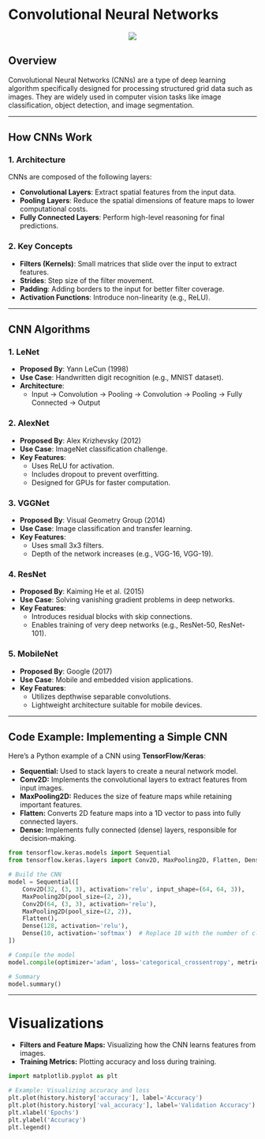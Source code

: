 # Convolutional Neural Networks

<div align="center">
  <img src="https://t3.ftcdn.net/jpg/02/61/57/66/360_F_261576629_qbzv83cBaYxMjBCTtY85cHyTK2GFRvk7.jpg" />
</div>

## Overview

Convolutional Neural Networks (CNNs) are a type of deep learning algorithm specifically designed for processing structured grid data such as images. They are widely used in computer vision tasks like image classification, object detection, and image segmentation.

---

## How CNNs Work

### 1. **Architecture**

CNNs are composed of the following layers:

- **Convolutional Layers**: Extract spatial features from the input data.
- **Pooling Layers**: Reduce the spatial dimensions of feature maps to lower computational costs.
- **Fully Connected Layers**: Perform high-level reasoning for final predictions.

### 2. **Key Concepts**

- **Filters (Kernels)**: Small matrices that slide over the input to extract features.
- **Strides**: Step size of the filter movement.
- **Padding**: Adding borders to the input for better filter coverage.
- **Activation Functions**: Introduce non-linearity (e.g., ReLU).

---

## CNN Algorithms

### 1. **LeNet**

- **Proposed By**: Yann LeCun (1998)
- **Use Case**: Handwritten digit recognition (e.g., MNIST dataset).
- **Architecture**:
  - Input → Convolution → Pooling → Convolution → Pooling → Fully Connected → Output

### 2. **AlexNet**

- **Proposed By**: Alex Krizhevsky (2012)
- **Use Case**: ImageNet classification challenge.
- **Key Features**:
  - Uses ReLU for activation.
  - Includes dropout to prevent overfitting.
  - Designed for GPUs for faster computation.

### 3. **VGGNet**

- **Proposed By**: Visual Geometry Group (2014)
- **Use Case**: Image classification and transfer learning.
- **Key Features**:
  - Uses small 3x3 filters.
  - Depth of the network increases (e.g., VGG-16, VGG-19).

### 4. **ResNet**

- **Proposed By**: Kaiming He et al. (2015)
- **Use Case**: Solving vanishing gradient problems in deep networks.
- **Key Features**:
  - Introduces residual blocks with skip connections.
  - Enables training of very deep networks (e.g., ResNet-50, ResNet-101).

### 5. **MobileNet**

- **Proposed By**: Google (2017)
- **Use Case**: Mobile and embedded vision applications.
- **Key Features**:
  - Utilizes depthwise separable convolutions.
  - Lightweight architecture suitable for mobile devices.

---

## Code Example: Implementing a Simple CNN

Here’s a Python example of a CNN using **TensorFlow/Keras**:

- **Sequential:** Used to stack layers to create a neural network model.
- **Conv2D:** Implements the convolutional layers to extract features from input images.
- **MaxPooling2D:** Reduces the size of feature maps while retaining important features.
- **Flatten:** Converts 2D feature maps into a 1D vector to pass into fully connected layers.
- **Dense:** Implements fully connected (dense) layers, responsible for decision-making.

```python
from tensorflow.keras.models import Sequential
from tensorflow.keras.layers import Conv2D, MaxPooling2D, Flatten, Dense

# Build the CNN
model = Sequential([
    Conv2D(32, (3, 3), activation='relu', input_shape=(64, 64, 3)),
    MaxPooling2D(pool_size=(2, 2)),
    Conv2D(64, (3, 3), activation='relu'),
    MaxPooling2D(pool_size=(2, 2)),
    Flatten(),
    Dense(128, activation='relu'),
    Dense(10, activation='softmax')  # Replace 10 with the number of classes in your dataset
])

# Compile the model
model.compile(optimizer='adam', loss='categorical_crossentropy', metrics=['accuracy'])

# Summary
model.summary()
```

---

# Visualizations

- **Filters and Feature Maps:** Visualizing how the CNN learns features from images.
- **Training Metrics:** Plotting accuracy and loss during training.

```python
import matplotlib.pyplot as plt

# Example: Visualizing accuracy and loss
plt.plot(history.history['accuracy'], label='Accuracy')
plt.plot(history.history['val_accuracy'], label='Validation Accuracy')
plt.xlabel('Epochs')
plt.ylabel('Accuracy')
plt.legend()
```
